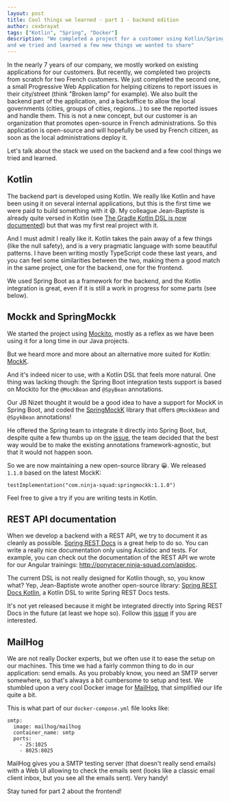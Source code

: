 ```yaml
---
layout: post
title: Cool things we learned - part 1 - backend edition
author: cexbrayat
tags: ["Kotlin", "Spring", "Docker"]
description: "We completed a project for a customer using Kotlin/Spring Boot and Angular/TypeScript,
and we tried and learned a few new things we wanted to share"
---
```


In the nearly 7 years of our company, we mostly worked on existing applications for our customers.
But recently, we completed two projects from scratch for two French customers.
We just completed the second one, a small Progressive Web Application for helping citizens to report issues in their city/street (think "Broken lamp" for example).
We also built the backend part of the application, and a backoffice to allow the local governments (cities, groups of cities, regions...) to see the reported issues and handle them.
This is not a new concept, but our customer is an organization that promotes open-source in French administrations.
So this application is open-source and will hopefully be used by French citizen,
as soon as the local administrations deploy it.

Let's talk about the stack we used on the backend and a few cool things we tried and learned.

## Kotlin

The backend part is developed using Kotlin.
We really like Kotlin and have been using it on several internal applications, but this is the first time we were paid to build something with it 😄.
My colleague Jean-Baptiste is already quite versed in Kotlin (see [The Gradle Kotlin DSL is now documented](/2018/09/18/gradle-kotlin-dsl-documentation/)) but that was my first real project with it.

And I must admit I really like it.
Kotlin takes the pain away of a few things (like the null safety),
and is a very pragmatic language with some beautiful patterns.
I have been writing mostly TypeScript code these last years,
and you can feel some similarities between the two,
making them a good match in the same project,
one for the backend, one for the frontend.

We used Spring Boot as a framework for the backend,
and the Kotlin integration is great,
even if it is still a work in progress for some parts (see below).

## Mockk and SpringMockk

We started the project using [Mockito](https://github.com/mockito/mockito),
mostly as a reflex as we have been using it for a long time in our Java projects.

But we heard more and more about an alternative more suited for Kotlin: [MockK](https://mockk.io/).

And it's indeed nicer to use, with a Kotlin DSL that feels more natural.
One thing was lacking though: the Spring Boot integration tests support is based on Mockito
for the `@MockBean` and `@SpyBean` annotations.

Our JB Nizet thought it would be a good idea to have a support for MockK in Spring Boot,
and coded the [SpringMockK](https://github.com/Ninja-Squad/springmockk) library
that offers `@MockkBean` and `@SpykBean` annotations!

He offered the Spring team to integrate it directly into Spring Boot,
but, despite quite a few thumbs up on the [issue](https://github.com/spring-projects/spring-boot/issues/15749),
the team decided that the best way would be to make the existing annotations framework-agnostic,
but that it would not happen soon.

So we are now maintaining a new open-source library 😀.
We released `1.1.0` based on the latest MockK:

    testImplementation("com.ninja-squad:springmockk:1.1.0")

Feel free to give a try if you are writing tests in Kotlin.

## REST API documentation

When we develop a backend with a REST API, we try to document it as cleanly as possible.
[Spring REST Docs](https://spring.io/projects/spring-restdocs) is a great help to do so.
You can write a really nice documentation only using Asciidoc and tests.
For example, you can check out the documentation of the REST API we wrote for our Angular trainings:
http://ponyracer.ninja-squad.com/apidoc.

The current DSL is not really designed for Kotlin though, so, you know what?
Yep, Jean-Baptiste wrote another open-source library:
[Spring REST Docs Kotlin](https://github.com/Ninja-Squad/spring-rest-docs-kotlin),
a Kotlin DSL to write Spring REST Docs tests.

It's not yet released because it might be integrated directly into Spring REST Docs in the future (at least we hope so).
Follow this [issue](https://github.com/spring-projects/spring-restdocs/issues/547) if you are interested.

## MailHog

We are not really Docker experts, but we often use it to ease the setup on our machines.
This time we had a fairly common thing to do in our application: send emails.
As you probably know, you need an SMTP server somewhere, so that's always a bit cumbersome to setup and test.
We stumbled upon a very cool Docker image for [MailHog](https://github.com/mailhog/MailHog),
that simplified our life quite a bit.

This is what part of our `docker-compose.yml` file looks like:

    smtp:
      image: mailhog/mailhog
      container_name: smtp
      ports:
        - 25:1025
        - 8025:8025

MailHog gives you a SMTP testing server (that doesn't really send emails) with a Web UI allowing to check the emails sent (looks like a classic email client inbox, but you see all the emails sent). Very handy!

Stay tuned for part 2 about the frontend!
